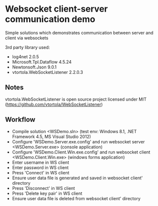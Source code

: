 Websocket client-server communication demo
==========================================

Simple solutions which demonstrates communication between server and client via websockets

3rd party library used:
- log4net 2.0.5
- Microsoft.Tpl.Dataflow 4.5.24
- Newtonsoft.Json 9.0.1
- vtortola.WebSocketListener 2.2.0.3

Notes
-----

vtortola.WebSocketListener is open source project licensed under MIT (https://github.com/vtortola/WebSocketListener)

Workflow
--------

- Compile solution <WSDemo.sln> (test env: Windows 8.1, .NET Framework 4.5, MS Visual Studio 2012)
- Configure 'WSDemo.Server.exe.config' and run websocket server <WSDemo.Server.exe> (console application)
- Configure 'WSDemo.Client.Win.exe.config' and run websocket client <WSDemo.Client.Win.exe> (windows forms application)
- Enter username in WS client
- Enter password in WS client
- Press 'Connect' in WS client
- Ensure user data file is generated and saved in websocket client' directory
- Press 'Disconnect' in WS client
- Press 'Delete key pair' in WS client
- Ensure user data file is deleted from websocket client' directory